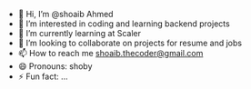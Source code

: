 - 👋 Hi, I’m @shoaib Ahmed
- 👀 I’m interested in coding and learning backend projects
- 🌱 I’m currently learning at Scaler
- 💞️ I’m looking to collaborate on projects for resume and jobs
- 📫 How to reach me shoaib.thecoder@gmail.com
- 😄 Pronouns: shoby
- ⚡ Fun fact: ...

<!---
shobyhello/shobyhello is a ✨ special ✨ repository because its `README.md` (this file) appears on your GitHub profile.
You can click the Preview link to take a look at your changes.
--->
